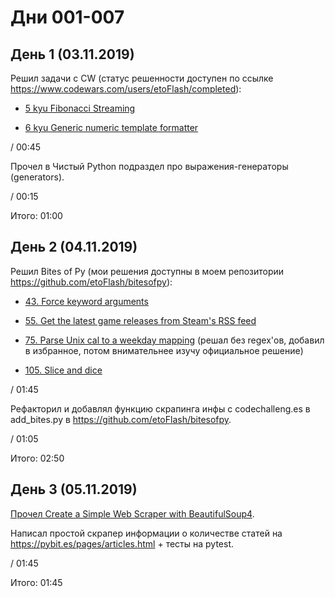 # Дни 001-007

## День 1 (03.11.2019)

Решил задачи с CW (статус решенности доступен по ссылке https://www.codewars.com/users/etoFlash/completed):

* [5 kyu Fibonacci Streaming](https://www.codewars.com/kata/55695bc4f75bbaea5100016b)

* [6 kyu Generic numeric template formatter](https://www.codewars.com/kata/59901fb5917839fe41000029)

/ 00:45

Прочел в Чистый Python подраздел про выражения-генераторы (generators).

/ 00:15

Итого: 01:00

## День 2 (04.11.2019)

Решил Bites of Py (мои решения доступны в моем репозитории https://github.com/etoFlash/bitesofpy):

* [43. Force keyword arguments](https://codechalleng.es/bites/43/)

* [55. Get the latest game releases from Steam's RSS feed](https://codechalleng.es/bites/55/)

* [75. Parse Unix cal to a weekday mapping](https://codechalleng.es/bites/75/) (решал без regex'ов, добавил в избранное, потом внимательнее изучу официальное решение)

* [105. Slice and dice](https://codechalleng.es/bites/105/)

/ 01:45

Рефакторил и добавлял функцию скрапинга инфы с codechalleng.es в add_bites.py в https://github.com/etoFlash/bitesofpy.

/ 01:05

Итого: 02:50

## День 3 (05.11.2019)

[Прочел Create a Simple Web Scraper with BeautifulSoup4](https://pybit.es/simplewebscraper.html).

Написал простой скрапер информации о количестве статей на https://pybit.es/pages/articles.html + тесты на pytest.

/ 01:45

Итого: 01:45
